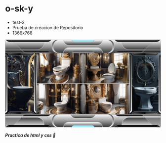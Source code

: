 # o-sk-y

* test-2
* Prueba de creacion de Repositorio
* 1366x768

![img1](./img/osky-3.png)


_**Practica de html y css 🚧**_

